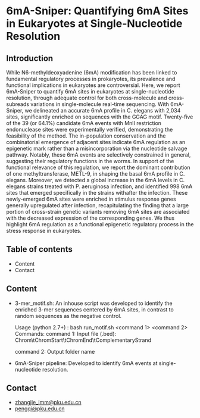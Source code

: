 # **6mA-Sniper: Quantifying 6mA Sites in Eukaryotes at Single-Nucleotide Resolution**

## Introduction

While N6-methyldeoxyadenine (6mA) modification has been linked to fundamental regulatory processes in prokaryotes, its prevalence and functional implications in eukaryotes are controversial. Here, we report 6mA-Sniper to quantify 6mA sites in eukaryotes at single-nucleotide resolution,  through adequate control for both cross-molecule and cross-subreads variations in single-molecule real-time sequencing. With 6mA-Sniper, we delineated an accurate 6mA profile in C. elegans with 2,034 sites, significantly enriched on sequences with the GGAG motif. Twenty-five of the 39 (or 64.1%) candidate 6mA events with MnlI restriction endonuclease sites were experimentally verified, demonstrating the feasibility of the method. The in-population conservation and the combinatorial emergence of adjacent sites indicate 6mA regulation as an epigenetic mark rather than a misincorporation via the nucleotide salvage pathway. Notably, these 6mA events are selectively constrained in general, suggesting their regulatory functions in the worms. In support of the functional relevance of this regulation, we report the dominant contribution of one methyltransferase, METL-9, in shaping the basal 6mA profile in C. elegans. Moreover, we detected a global increase in the 6mA levels in C. elegans strains  treated with P. aeruginosa infection, and identified 998 6mA sites that emerged specifically in the strains withafter the infection. These newly-emerged 6mA sites were enriched in stimulus response genes generally upregulated after infection, recapitulating the finding that a large portion of cross-strain genetic variants removing 6mA sites are associated with the decreased expression of the corresponding genes. We thus highlight 6mA regulation as a functional epigenetic regulatory process in the stress response in eukaryotes.

## Table of contents

- Content
- Contact

## Content

- 3-mer_motif.sh: An inhouse script was developed to identify the enriched 3-mer sequences centered by 6mA sites, in contrast to random sequences as the negative control.

  Usage (python 2.7+) : bash run_motif.sh <command 1> <command 2>
  Commands:
    command 1: Input file (.bed): Chrom\tChromStart\tChromEnd\tComplementaryStrand
    
    command 2: Output folder name

- 6mA-Sniper pipeline: Developed to identify 6mA events at single-nucleotide resolution.

## Contact

- zhangjie_imm@pku.edu.cn
- pengqi@pku.edu.cn
